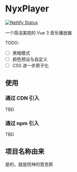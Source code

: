 # NyxPlayer

[![Netlify Status](https://api.netlify.com/api/v1/badges/4e2759ea-b698-4dc2-81b4-3c88d8fd997b/deploy-status)](https://app.netlify.com/sites/unique-gnome-214f06/deploys)

一个简洁美观的 Vue 3 音乐播放器

TODO:

- [ ] 黑暗模式
- [ ] 颜色预设与自定义
- [ ] CSS 进一步原子化

## 使用

### 通过 CDN 引入

TBD

### 通过 npm 引入

TBD

## 项目名称由来

是的，就是院神的霓克斯
